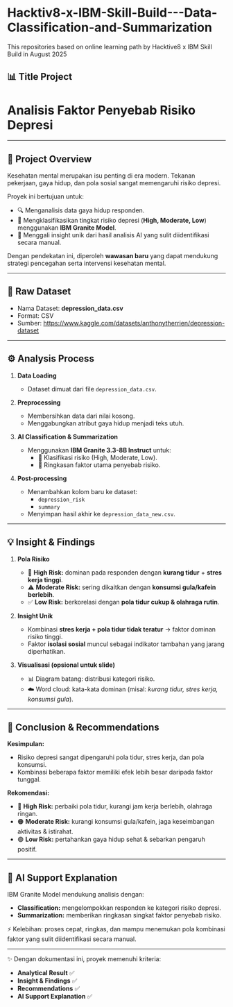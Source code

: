 # Hacktiv8-x-IBM-Skill-Build---Data-Classification-and-Summarization

This repositories based on online learning path by Hacktive8 x IBM Skill Build in August 2025
## 📊 Title Project
# **Analisis Faktor Penyebab Risiko Depresi**  

---

## 📌 Project Overview  
Kesehatan mental merupakan isu penting di era modern. Tekanan pekerjaan, gaya hidup, dan pola sosial sangat memengaruhi risiko depresi.  

Proyek ini bertujuan untuk:  
- 🔍 Menganalisis data gaya hidup responden.  
- 🤖 Mengklasifikasikan tingkat risiko depresi (**High, Moderate, Low**) menggunakan **IBM Granite Model**.  
- 📝 Menggali insight unik dari hasil analisis AI yang sulit diidentifikasi secara manual.  

Dengan pendekatan ini, diperoleh **wawasan baru** yang dapat mendukung strategi pencegahan serta intervensi kesehatan mental.  

---

## 📂 Raw Dataset  
- Nama Dataset: **depression_data.csv**  
- Format: CSV
- Sumber: https://www.kaggle.com/datasets/anthonytherrien/depression-dataset

---

## ⚙️ Analysis Process  

1. **Data Loading**  
   - Dataset dimuat dari file `depression_data.csv`.  

2. **Preprocessing**  
   - Membersihkan data dari nilai kosong.  
   - Menggabungkan atribut gaya hidup menjadi teks utuh.  

3. **AI Classification & Summarization**  
   - Menggunakan **IBM Granite 3.3-8B Instruct** untuk:  
     - 📌 Klasifikasi risiko (High, Moderate, Low).  
     - 📌 Ringkasan faktor utama penyebab risiko.  

4. **Post-processing**  
   - Menambahkan kolom baru ke dataset:  
     - `depression_risk`  
     - `summary`  
   - Menyimpan hasil akhir ke `depression_data_new.csv`.  

---

## 💡 Insight & Findings  

1. **Pola Risiko**  
   - 🚨 **High Risk:** dominan pada responden dengan **kurang tidur** + **stres kerja tinggi**.  
   - ⚠️ **Moderate Risk:** sering dikaitkan dengan **konsumsi gula/kafein berlebih**.  
   - ✅ **Low Risk:** berkorelasi dengan **pola tidur cukup & olahraga rutin**.  

2. **Insight Unik**  
   - Kombinasi **stres kerja + pola tidur tidak teratur** → faktor dominan risiko tinggi.  
   - Faktor **isolasi sosial** muncul sebagai indikator tambahan yang jarang diperhatikan.  

3. **Visualisasi (opsional untuk slide)**  
   - 📊 Diagram batang: distribusi kategori risiko.  
   - ☁️ Word cloud: kata-kata dominan (misal: *kurang tidur, stres kerja, konsumsi gula*).  

---

## 📝 Conclusion & Recommendations  

**Kesimpulan:**  
- Risiko depresi sangat dipengaruhi pola tidur, stres kerja, dan pola konsumsi.  
- Kombinasi beberapa faktor memiliki efek lebih besar daripada faktor tunggal.  

**Rekomendasi:**  
- 🔴 **High Risk:** perbaiki pola tidur, kurangi jam kerja berlebih, olahraga ringan.  
- 🟠 **Moderate Risk:** kurangi konsumsi gula/kafein, jaga keseimbangan aktivitas & istirahat.  
- 🟢 **Low Risk:** pertahankan gaya hidup sehat & sebarkan pengaruh positif.  

---

## 🤖 AI Support Explanation  

IBM Granite Model mendukung analisis dengan:  
- **Classification:** mengelompokkan responden ke kategori risiko depresi.  
- **Summarization:** memberikan ringkasan singkat faktor penyebab risiko.  

⚡ Kelebihan: proses cepat, ringkas, dan mampu menemukan pola kombinasi faktor yang sulit diidentifikasi secara manual.  

---

✨ Dengan dokumentasi ini, proyek memenuhi kriteria:  
- **Analytical Result** ✅  
- **Insight & Findings** ✅  
- **Recommendations** ✅  
- **AI Support Explanation** ✅  

